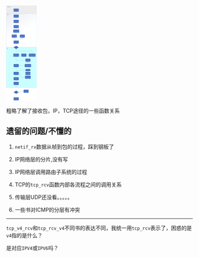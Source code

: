 <img src="../../../picture/协议栈函数.png" alt="协议栈函数" style="zoom: 25%;" />

粗略了解了接收包，IP，TCP途径的一些函数关系

## 遗留的问题/不懂的

1. `netif_rx`数据从帧到包的过程，踩到钢板了

2. IP网络层的分片,没有写

3. IP网络层调用路由子系统的过程

4. TCP的`tcp_rcv`函数内部各流程之间的调用关系

5. 传输层UDP还没看。。。。。

6. 一些书对ICMP的分层有冲突

---

`tcp_v4_rcv`和`tcp_rcv_v4`不同书的表达不同，我统一用`tcp_rcv`表示了，困惑的是`v4`指的是什么？

是对应`IPV4`或`IPV6`吗？